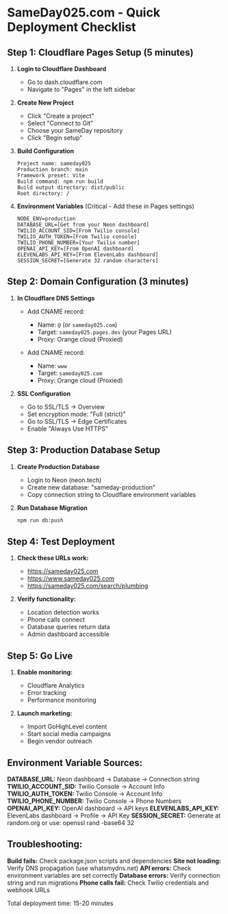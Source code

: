 # SameDay025.com - Quick Deployment Checklist

## Step 1: Cloudflare Pages Setup (5 minutes)

1. **Login to Cloudflare Dashboard**
   - Go to dash.cloudflare.com
   - Navigate to "Pages" in the left sidebar

2. **Create New Project**
   - Click "Create a project"
   - Select "Connect to Git"
   - Choose your SameDay repository
   - Click "Begin setup"

3. **Build Configuration**
   ```
   Project name: sameday025
   Production branch: main
   Framework preset: Vite
   Build command: npm run build
   Build output directory: dist/public
   Root directory: /
   ```

4. **Environment Variables** (Critical - Add these in Pages settings)
   ```
   NODE_ENV=production
   DATABASE_URL=[Get from your Neon dashboard]
   TWILIO_ACCOUNT_SID=[From Twilio console]
   TWILIO_AUTH_TOKEN=[From Twilio console]
   TWILIO_PHONE_NUMBER=[Your Twilio number]
   OPENAI_API_KEY=[From OpenAI dashboard]
   ELEVENLABS_API_KEY=[From ElevenLabs dashboard]
   SESSION_SECRET=[Generate 32 random characters]
   ```

## Step 2: Domain Configuration (3 minutes)

1. **In Cloudflare DNS Settings**
   - Add CNAME record:
     - Name: `@` (or `sameday025.com`)
     - Target: `sameday025.pages.dev` (your Pages URL)
     - Proxy: Orange cloud (Proxied)

   - Add CNAME record:
     - Name: `www`
     - Target: `sameday025.com`
     - Proxy: Orange cloud (Proxied)

2. **SSL Configuration**
   - Go to SSL/TLS → Overview
   - Set encryption mode: "Full (strict)"
   - Go to SSL/TLS → Edge Certificates
   - Enable "Always Use HTTPS"

## Step 3: Production Database Setup

1. **Create Production Database**
   - Login to Neon (neon.tech)
   - Create new database: "sameday-production"
   - Copy connection string to Cloudflare environment variables

2. **Run Database Migration**
   ```bash
   npm run db:push
   ```

## Step 4: Test Deployment

1. **Check these URLs work:**
   - https://sameday025.com
   - https://www.sameday025.com
   - https://sameday025.com/search/plumbing

2. **Verify functionality:**
   - Location detection works
   - Phone calls connect
   - Database queries return data
   - Admin dashboard accessible

## Step 5: Go Live

1. **Enable monitoring:**
   - Cloudflare Analytics
   - Error tracking
   - Performance monitoring

2. **Launch marketing:**
   - Import GoHighLevel content
   - Start social media campaigns
   - Begin vendor outreach

## Environment Variable Sources:

**DATABASE_URL:** Neon dashboard → Database → Connection string
**TWILIO_ACCOUNT_SID:** Twilio Console → Account Info
**TWILIO_AUTH_TOKEN:** Twilio Console → Account Info
**TWILIO_PHONE_NUMBER:** Twilio Console → Phone Numbers
**OPENAI_API_KEY:** OpenAI dashboard → API keys
**ELEVENLABS_API_KEY:** ElevenLabs dashboard → Profile → API Key
**SESSION_SECRET:** Generate at random.org or use: openssl rand -base64 32

## Troubleshooting:

**Build fails:** Check package.json scripts and dependencies
**Site not loading:** Verify DNS propagation (use whatsmydns.net)
**API errors:** Check environment variables are set correctly
**Database errors:** Verify connection string and run migrations
**Phone calls fail:** Check Twilio credentials and webhook URLs

Total deployment time: 15-20 minutes